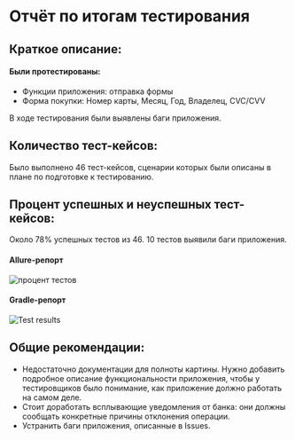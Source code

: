 # Отчёт по итогам тестирования

## Краткое описание:
#### Были протестированы: 
* Функции приложения: отправка формы
* Форма покупки: Номер карты, Месяц, Год, Владелец, CVC/CVV

В ходе тестирования были выявлены баги приложения.

## Количество тест-кейсов:
Было выполнено 46 тест-кейсов, сценарии которых были описаны в плане по подготовке к тестированию.

## Процент успешных и неуспешных тест-кейсов:
Около 78% успешных тестов из 46. 10 тестов выявили баги приложения.

#### Allure-репорт
![процент тестов](https://github.com/anggri29/qa-diploma/assets/128317045/8fc5f348-a0fd-4a9f-a288-074a0ceb1b58)

#### Gradle-репорт 

![Test results](https://github.com/anggri29/qa-diploma/assets/128317045/0c6c73d2-7218-462f-9f4c-f01c4268a2cf)

## Общие рекомендации:
* Недостаточно документации для полноты картины. Нужно добавить подробное описание функциональности приложения, чтобы у тестировщиков было понимание, как приложение должно работать на самом деле.
* Стоит доработать всплывающие уведомления от банка: они должны сообщать конкретные причины отклонения операции.
* Устранить баги приложения, описанные в Issues.
